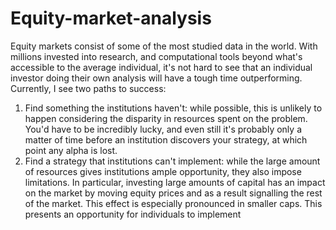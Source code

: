 # Equity-market-analysis

Equity markets consist of some of the most studied data in the world. With millions invested into research, and computational tools beyond what's accessible to the average individual, it's not hard to see that an individual investor doing their own analysis will have a tough time outperforming. Currently, I see two paths to success:
1. Find something the institutions haven't: while possible, this is unlikely to happen considering the disparity in resources spent on the problem. You'd have to be incredibly lucky, and even still it's probably only a matter of time before an institution discovers your strategy, at which point any alpha is lost. 
2. Find a strategy that institutions can't implement: while the large amount of resources gives institutions ample opportunity, they also impose limitations. In particular, investing large amounts of capital has an impact on the market by moving equity prices and as a result signalling the rest of the market. This effect is especially pronounced in smaller caps. This presents an opportunity for individuals to implement 
